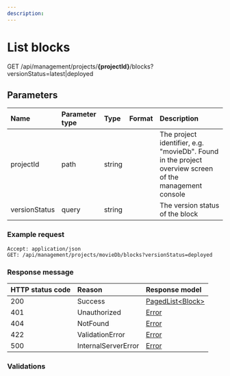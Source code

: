```yaml
---
description: 
---
```

# List blocks


<span class="label label--get">GET</span> /api/management/projects/**{projectId}**/blocks?versionStatus=latest|deployed

## Parameters

| Name          | Parameter type | Type   | Format | Description                                                                                            |
| :--------     | :------------- | :----- | :----- | :----------------------------------------------------------------------------------------------------- |
| projectId     | path           | string |        | The project identifier, e.g. "movieDb". Found in the project overview screen of the management console |
| versionStatus | query          | string |        | The version status of the block                                                                        |

### Example request

```http
Accept: application/json
GET: /api/management/projects/movieDb/blocks?versionStatus=deployed
```

### Response message

| HTTP status code | Reason              | Response model                            |
| :--------------- | :------------------ | :---------------------------------------- |
| 200              | Success             | [PagedList&lt;Block&gt;](/model/block.md) |
| 401              | Unauthorized        | [Error](/key-concepts/errors.md)          |
| 404              | NotFound            | [Error](/key-concepts/errors.md)          |
| 422              | ValidationError     | [Error](/key-concepts/errors.md)          |
| 500              | InternalServerError | [Error](/key-concepts/errors.md)          |

### Validations